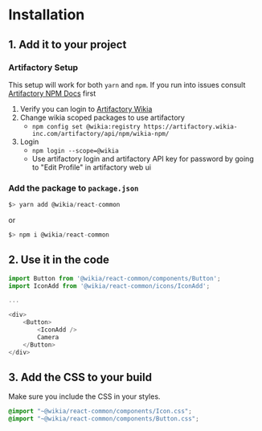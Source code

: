 # Installation

## 1. Add it to your project

### Artifactory Setup
This setup will work for both `yarn` and `npm`. If you run into issues consult [Artifactory NPM Docs](https://www.jfrog.com/confluence/display/RTF/Npm+Registry) first

1. Verify you can login to [Artifactory Wikia](https://artifactory.wikia-inc.com/artifactory/webapp/#/home)
2. Change wikia scoped packages to use artifactory
    * `npm config set @wikia:registry https://artifactory.wikia-inc.com/artifactory/api/npm/wikia-npm/`
3. Login
    * `npm login --scope=@wikia`
    * Use artifactory login and artifactory API key for password by going to "Edit Profile" in artifactory web ui

### Add the package to `package.json`

```js static
$> yarn add @wikia/react-common
```

or

```js static
$> npm i @wikia/react-common
```

## 2. Use it in the code

```js static
import Button from '@wikia/react-common/components/Button';
import IconAdd from '@wikia/react-common/icons/IconAdd';

...

<div>
    <Button>
        <IconAdd />
        Camera
    </Button>
</div>
```

## 3. Add the CSS to your build

Make sure you include the CSS in your styles.

```scss static
@import "~@wikia/react-common/components/Icon.css";
@import "~@wikia/react-common/components/Button.css";
```
